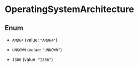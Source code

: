 
# OperatingSystemArchitecture

## Enum


* `AMD64` (value: `"AMD64"`)

* `UNKOWN` (value: `"UNKOWN"`)

* `I386` (value: `"I386"`)



